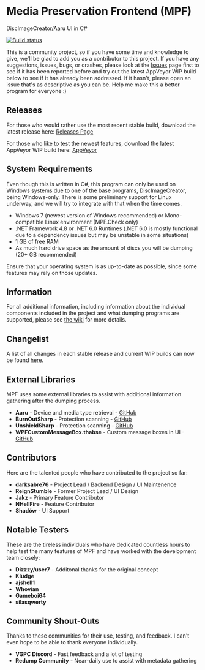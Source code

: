 # Media Preservation Frontend (MPF)

DiscImageCreator/Aaru UI in C#

[![Build status](https://ci.appveyor.com/api/projects/status/3ldav3v0c373jeqa?svg=true)](https://ci.appveyor.com/project/mnadareski/MPF/build/artifacts)

This is a community project, so if you have some time and knowledge to give, we'll be glad to add you as a contributor to this project. If you have any suggestions, issues, bugs, or crashes, please look at the [Issues](https://github.com/SabreTools/MPF/issues) page first to see if it has been reported before and try out the latest AppVeyor WIP build below to see if it has already been addressed. If it hasn't, please open an issue that's as descriptive as you can be. Help me make this a better program for everyone :)

## Releases

For those who would rather use the most recent stable build, download the latest release here:
[Releases Page](https://github.com/SabreTools/MPF/releases)

For those who like to test the newest features, download the latest AppVeyor WIP build here: [AppVeyor](https://ci.appveyor.com/project/mnadareski/MPF/build/artifacts)

## System Requirements

Even though this is written in C#, this program can only be used on Windows systems due to one of the base programs, DiscImageCreator, being Windows-only. There is some preliminary support for Linux underway, and we will try to integrate with that when the time comes.

- Windows 7 (newest version of Windows recommended) or Mono-compatible Linux environment (MPF.Check only)
- .NET Framework 4.8 or .NET 6.0 Runtimes (.NET 6.0 is mostly functional due to a dependency issues but may be unstable in some situations)
- 1 GB of free RAM
- As much hard drive space as the amount of discs you will be dumping (20+ GB recommended)

Ensure that your operating system is as up-to-date as possible, since some features may rely on those updates.

## Information

For all additional information, including information about the individual components included in the project and what dumping programs are supported, please see [the wiki](https://github.com/SabreTools/MPF/wiki) for more details.

## Changelist

A list of all changes in each stable release and current WIP builds can now be found [here](https://github.com/SabreTools/MPF/blob/master/CHANGELIST.md).

## External Libraries

MPF uses some external libraries to assist with additional information gathering after the dumping process.

- **Aaru** - Device and media type retrieval - [GitHub](https://github.com/aaru-dps/Aaru)
- **BurnOutSharp** - Protection scanning - [GitHub](https://github.com/mnadareski/BurnOutSharp)
- **UnshieldSharp** - Protection scanning - [GitHub](https://github.com/mnadareski/UnshieldSharp)
- **WPFCustomMessageBox.thabse** - Custom message boxes in UI - [GitHub](https://github.com/thabse/WPFCustomMessageBox)

## Contributors

Here are the talented people who have contributed to the project so far:

- **darksabre76** - Project Lead / Backend Design / UI Maintenence
- **ReignStumble** - Former Project Lead / UI Design
- **Jakz** - Primary Feature Contributor
- **NHellFire** - Feature Contributor
- **Shadów** - UI Support

## Notable Testers

These are the tireless individuals who have dedicated countless hours to help test the many features of MPF and have worked with the development team closely:

- **Dizzzy/user7** - Additonal thanks for the original concept
- **Kludge**
- **ajshell1**
- **Whovian**
- **Gameboi64**
- **silasqwerty**

## Community Shout-Outs

Thanks to these communities for their use, testing, and feedback. I can't even hope to be able to thank everyone individually.

- **VGPC Discord** - Fast feedback and a lot of testing
- **Redump Community** - Near-daily use to assist with metadata gathering
